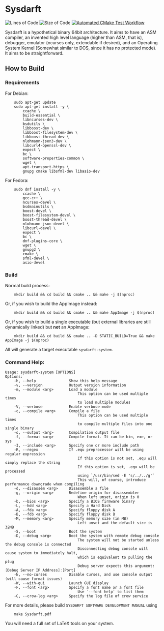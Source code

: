 # Sysdarft
![Lines of Code](https://img.shields.io/badge/ProjectLines-44246-cyan)
![Size of Code](https://img.shields.io/badge/ProjectSize-2032%20K-yellow)
[![Automated CMake Test Workflow](https://github.com/Anivice/Sysdarft/actions/workflows/CMake_GitHub_Action.yml/badge.svg)](https://github.com/Anivice/Sysdarft/actions/workflows/CMake_GitHub_Action.yml)

<!--
    Sysdarft.md
    
    Copyright 2025 Anivice Ives
    
    This program is free software: you can redistribute it and/or modify
    it under the terms of the GNU General Public License as published by
    the Free Software Foundation, either version 3 of the License, or
    (at your option) any later version.
    
    This program is distributed in the hope that it will be useful,
    but WITHOUT ANY WARRANTY; without even the implied warranty of
    MERCHANTABILITY or FITNESS FOR A PARTICULAR PURPOSE.  See the
    GNU General Public License for more details.
    
    You should have received a copy of the GNU General Public License
    along with this program.  If not, see <https://www.gnu.org/licenses/>.
    
    SPDX-License-Identifier: GPL-3.0-or-later
-->

Sysdarft is a hypothetical binary 64bit architecture.
It aims to have an ASM compiler, an invented high level language (higher than ASM, that is),
debugger, emulator (ncurses only, extendable if desired),
and an Operating System Kernel (Somewhat similar to DOS, since it has no protected mode).
It aims to be straightforward.

## How to Build

### Requirements

For Debian:

```shell
    sudo apt-get update
    sudo apt-get install -y \
        ccache \
        build-essential \
        libncurses-dev \
        bsdutils \
        libboost-dev \
        libboost-filesystem-dev \
        libboost-thread-dev \
        nlohmann-json3-dev \
        libcurl4-openssl-dev \
        expect \
        bc \
        software-properties-common \
        wget \
        apt-transport-https \
        gnupg cmake libsfml-dev libasio-dev
```

For Fedora:

```shell
    sudo dnf install -y \
        ccache \
        gcc-c++ \
        ncurses-devel \
        bsdmainutils \
        boost-devel \
        boost-filesystem-devel \
        boost-thread-devel \
        nlohmann-json-devel \
        libcurl-devel \
        expect \
        bc \
        dnf-plugins-core \
        wget \
        gnupg2 \
        cmake \
        sfml-devel \
        asio-devel
```

### Build

Normal build process:

```shell
    mkdir build && cd build && cmake .. && make -j $(nproc)
```

Or, if you wish to build the AppImage instead:

```shell
    mkdir build && cd build && cmake .. && make AppImage -j $(nproc)
```

Or, if you wish to build a single executable
(but external libraries are still dynamically linked)
but **not** an AppImage:

```shell
    mkdir build && cd build && cmake .. -D STATIC_BUILD=True && make AppImage -j $(nproc)
```

All will generate a target executable `sysdarft-system`.

### Command Help:

```shell
Usage: sysdarft-system [OPTIONS]
Options:
    -h, --help               Show this help message
    -v, --version            Output version information
    -m, --module <arg>       Load a module
                                 This option can be used multiple times
                                 to load multiple modules
    -V, --verbose            Enable verbose mode
    -c, --compile <arg>      Compile a file
                                 This option can be used multiple times
                                 to compile multiple files into one single binary
    -o, --output <arg>       Compilation output file
    -f, --format <arg>       Compile format. It can be bin, exe, or sys
    -I, --include <arg>      Specify one or more include path
    -R, --regex              If .equ preprocessor will be using regular expression
                                 If this option is not set, .equ will simply replace the string
                                 If this option is set, .equ will be processed
                                 using `/usr/bin/sed -E 's/../../g'`
                                 This will, of course, introduce performance downgrade when compiling
    -d, --disassem <arg>     Disassemble a file
    -g, --origin <arg>       Redefine origin for disassembler
                                 When left unset, origin is 0
    -b, --bios <arg>         Specify a BIOS firmware binary
    -L, --hdd <arg>          Specify a Hard Disk
    -A, --fda <arg>          Specify floppy disk A
    -B, --fdb <arg>          Specify floppy disk B
    -M, --memory <arg>       Specify memory size (in MB)
                                 Left unset and the default size is 32MB
    -S, --boot               Boot the system
    -D, --debug <arg>        Boot the system with remote debug console
                                 The system will not be started unless the debug console is connected
                                 Disconnecting debug console will cause system to immediately halt,
                                 which is equivalent to pulling the plug
                                 Debug server expects this argument: [Debug Server IP Address]:[Port]
    -N, --no-curses          Disable Curses, and use console output (will cause format issues)
    -W, --with-gui           Launch GUI display
    -F, --font <arg>         Specify a font name or a font file
                                 Use `--font help` to list them
    -C, --crow-log <arg>     Specify the log file of crow service
```

For more details, please build `SYSDARFT SOFTWARE DEVELOPMENT MANUAL` using

```shell
    make Sysdarft.pdf
```

You will need a full set of LaTeX tools on your system.
